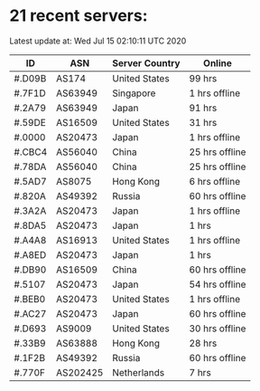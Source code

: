 # 21 recent servers:

Latest update at: Wed Jul 15 02:10:11 UTC 2020

| ID | ASN | Server Country | Online |
| -- | --- | -------------- | ------ |
| #.D09B | AS174 | United States | 99 hrs |
| #.7F1D | AS63949 | Singapore | 1 hrs offline |
| #.2A79 | AS63949 | Japan | 91 hrs |
| #.59DE | AS16509 | United States | 31 hrs |
| #.0000 | AS20473 | Japan | 1 hrs offline |
| #.CBC4 | AS56040 | China | 25 hrs offline |
| #.78DA | AS56040 | China | 25 hrs offline |
| #.5AD7 | AS8075 | Hong Kong | 6 hrs offline |
| #.820A | AS49392 | Russia | 60 hrs offline |
| #.3A2A | AS20473 | Japan | 1 hrs offline |
| #.8DA5 | AS20473 | Japan | 1 hrs |
| #.A4A8 | AS16913 | United States | 1 hrs offline |
| #.A8ED | AS20473 | Japan | 1 hrs |
| #.DB90 | AS16509 | China | 60 hrs offline |
| #.5107 | AS20473 | Japan | 54 hrs offline |
| #.BEB0 | AS20473 | United States | 1 hrs offline |
| #.AC27 | AS20473 | Japan | 60 hrs offline |
| #.D693 | AS9009 | United States | 30 hrs offline |
| #.33B9 | AS63888 | Hong Kong | 28 hrs |
| #.1F2B | AS49392 | Russia | 60 hrs offline |
| #.770F | AS202425 | Netherlands | 7 hrs |

